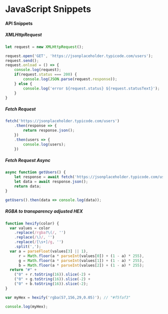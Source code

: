 # JavaScript Snippets

#### API Snippets

##### XMLHttpRequest

```javascript
let request = new XMLHttpRequest();

request.open('GET', 'https://jsonplaceholder.typicode.com/users');
request.send();
request.onload = () => {
	console.log(request);
	if(request.status === 200) {
		console.log(JSON.parse(request.response));
	} else {
		console.log('error ${request.status} ${request.statusText}');
	}
}
```

##### Fetch Request

```javascript
fetch('https://jsonplaceholder.typicode.com/users')
	.then(response => {
		return response.json();
	})
	.then(users => {
		console.log(users);
	})
```

##### Fetch Request Async

```javascript
async function getUsers() {
    let response = await fetch('https://jsonplaceholder.typicode.com/users');
    let data = await response.json();
    return data;
}

getUsers().then(data => console.log(data));
```

##### RGBA to transparency adjusted HEX

```javascript
function hexify(color) {
  var values = color
    .replace(/rgba?\(/, '')
    .replace(/\)/, '')
    .replace(/[\s+]/g, '')
    .split(',');
  var a = parseFloat(values[3] || 1),
      r = Math.floor(a * parseInt(values[0]) + (1 - a) * 255),
      g = Math.floor(a * parseInt(values[1]) + (1 - a) * 255),
      b = Math.floor(a * parseInt(values[2]) + (1 - a) * 255);
  return "#" +
    ("0" + r.toString(16)).slice(-2) +
    ("0" + g.toString(16)).slice(-2) +
    ("0" + b.toString(16)).slice(-2);
}

var myHex = hexify('rgba(57,156,29,0.05)'); // "#f5faf3"

console.log(myHex);
```

